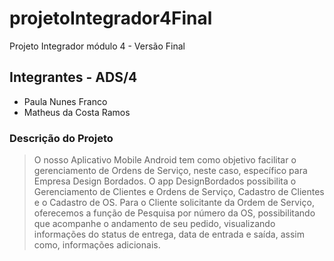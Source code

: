 # projetoIntegrador4Final
Projeto Integrador módulo 4 - Versão Final

## Integrantes -  ADS/4
* Paula Nunes Franco
* Matheus da Costa Ramos

### Descrição do Projeto

> O nosso Aplicativo Mobile Android tem como objetivo facilitar o gerenciamento de Ordens de Serviço, neste caso, específico para Empresa Design Bordados.
O app DesignBordados possibilita o Gerenciamento de Clientes e Ordens de Serviço, Cadastro de Clientes e o Cadastro de OS.
>  Para o Cliente solicitante da Ordem de Serviço, oferecemos a função de Pesquisa por número da OS, possibilitando que acompanhe o andamento de seu pedido, visualizando informações do status de entrega, data de entrada e saída, assim como, informações adicionais.
